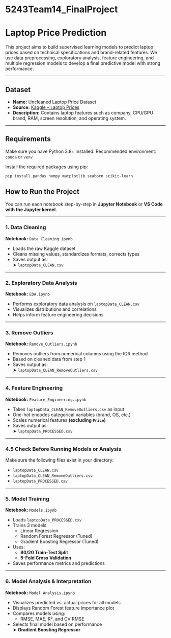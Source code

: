 # 5243Team14_FinalProject

# Laptop Price Prediction

This project aims to build supervised learning models to predict laptop prices based on technical specifications and brand-related features. We use data preprocessing, exploratory analysis, feature engineering, and multiple regression models to develop a final predictive model with strong performance.

---

## Dataset

- **Name:** Uncleaned Laptop Price Dataset  
- **Source:** [Kaggle – Laptop Prices](https://www.kaggle.com/datasets/ehtishamsadiq/uncleaned-laptop-price-dataset/data)  
- **Description:** Contains laptop features such as company, CPU/GPU brand, RAM, screen resolution, and operating system.

---

## Requirements

Make sure you have Python 3.8+ installed. Recommended environment: `conda` or `venv`

Install the required packages using pip:

`pip install pandas numpy matplotlib seaborn scikit-learn`

## How to Run the Project

You can run each notebook step-by-step in **Jupyter Notebook** or **VS Code with the Jupyter kernel**.

---

### 1. Data Cleaning

**Notebook:** `Data Cleaning.ipynb`

- Loads the raw Kaggle dataset
- Cleans missing values, standardizes formats, corrects types
- Saves output as:  
  ➤ `laptopData_CLEAN.csv`

---

### 2. Exploratory Data Analysis

**Notebook:** `EDA.ipynb`

- Performs exploratory data analysis on `laptopData_CLEAN.csv`
- Visualizes distributions and correlations
- Helps inform feature engineering decisions

---

### 3. Remove Outliers

**Notebook:** `Remove_Outliers.ipynb`

- Removes outliers from numerical columns using the IQR method
- Based on cleaned data from step 1
- Saves output as:  
  ➤ `laptopData_CLEAN_RemoveOutliers.csv`

---

### 4. Feature Engineering

**Notebook:** `Feature_Engineering.ipynb`

- Takes `laptopData_CLEAN_RemoveOutliers.csv` as input
- One-hot encodes categorical variables (brand, OS, etc.)
- Scales numerical features **(excluding `Price`)**
- Saves output as:  
  ➤ `laptopData_PROCESSED.csv`

---

### 4.5 Check Before Running Models or Analysis

Make sure the following files exist in your directory:

- `laptopData_CLEAN.csv`  
- `laptopData_CLEAN_RemoveOutliers.csv`  
- `laptopData_PROCESSED.csv`

---

### 5. Model Training

**Notebook:** `Models.ipynb`

- Loads `laptopData_PROCESSED.csv`
- Trains 3 models:
  - Linear Regression  
  - Random Forest Regressor (Tuned)  
  - Gradient Boosting Regressor (Tuned)
- Uses:
  - **80/20 Train-Test Split**
  - **5-Fold Cross Validation**
- Saves performance metrics and predictions

---

### 6. Model Analysis & Interpretation

**Notebook:** `Model Analysis.ipynb`

- Visualizes predicted vs. actual prices for all models
- Displays Random Forest feature importance plot
- Compares models using:
  - RMSE, MAE, R², and CV RMSE  
- Selects final model based on performance  
  ➤ **Gradient Boosting Regressor**
